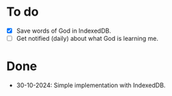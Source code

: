 # To do

- [x] Save words of God in IndexedDB.
- [ ] Get notified (daily) about what God is learning me.

# Done

- 30-10-2024: Simple implementation with IndexedDB.